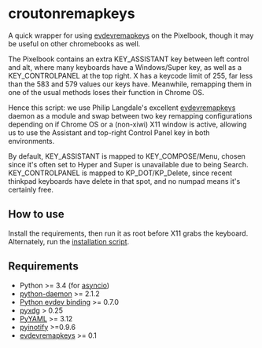 
# croutonremapkeys

A quick wrapper for using [evdevremapkeys](https://github.com/philipl/evdevremapkeys) on the Pixelbook, though it may be useful on other chromebooks as well.

The Pixelbook contains an extra KEY_ASSISTANT key between left control and alt, where many keyboards have a Windows/Super key, as well as a KEY_CONTROLPANEL at the top  right. X has a keycode limit of 255, far less than the 583 and 579 values our keys have. Meanwhile, remapping them in one of the usual methods loses their function in Chrome OS.

Hence this script: we use Philip Langdale's excellent [evdevremapkeys](https://github.com/philipl/evdevremapkeys) daemon as a module and swap  between two key remapping configurations depending on if Chrome OS or a
(non-xiwi) X11 window is active, allowing us to use the Assistant and top-right Control Panel key in both environments.

By default, KEY_ASSISTANT is mapped to KEY_COMPOSE/Menu, chosen since it's often set to Hyper and Super is unavailable due to being Search.
KEY_CONTROLPANEL is mapped to KP_DOT/KP_Delete, since recent thinkpad keyboards have delete in that spot, and no numpad means it's certainly free.

## How to use
Install the requirements, then run it as root before X11 grabs the keyboard. Alternately, run the [installation script](https://github.com/rickybrent/croutonremapkeys/blob/master/install.sh).

## Requirements

* Python >= 3.4 (for [asyncio](https://docs.python.org/3/library/asyncio.html))
* [python-daemon](https://pypi.python.org/pypi/python-daemon) >= 2.1.2
* [Python evdev binding](https://pypi.python.org/pypi/evdev) >= 0.7.0
* [pyxdg](https://pypi.python.org/pypi/pyxdg) > 0.25
* [PyYAML](https://pypi.python.org/pypi/PyYAML) >= 3.12
* [pyinotify](https://pypi.python.org/pypi/pyinotify) >=0.9.6
* [evdevremapkeys](https://github.com/philipl/evdevremapkeys) >= 0.1
````